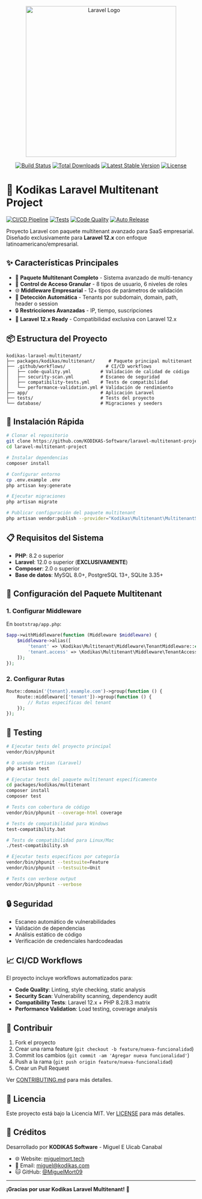<p align="center"><a href="https://laravel.com" target="_blank"><img src="https://raw.githubusercontent.com/laravel/art/master/logo-lockup/5%20SVG/2%20CMYK/1%20Full%20Color/laravel-logolockup-cmyk-red.svg" width="400" alt="Laravel Logo"></a></p>

<p align="center">
<a href="https://github.com/laravel/framework/actions"><img src="https://github.com/laravel/framework/workflows/tests/badge.svg" alt="Build Status"></a>
<a href="https://packagist.org/packages/laravel/framework"><img src="https://img.shields.io/packagist/dt/laravel/framework" alt="Total Downloads"></a>
<a href="https://packagist.org/packages/laravel/framework"><img src="https://img.shields.io/packagist/v/laravel/framework" alt="Latest Stable Version"></a>
<a href="https://packagist.org/packages/laravel/framework"><img src="https://img.shields.io/packagist/l/laravel/framework" alt="License"></a>
</p>

# 🏢 Kodikas Laravel Multitenant Project

[![CI/CD Pipeline](https://github.com/KODIKAS-Software/laravel-multitenant-project/workflows/CI%2FCD%20Pipeline/badge.svg)](https://github.com/KODIKAS-Software/laravel-multitenant-project/actions)
[![Tests](https://github.com/KODIKAS-Software/laravel-multitenant-project/workflows/CI%2FCD%20Pipeline/badge.svg?event=push)](https://github.com/KODIKAS-Software/laravel-multitenant-project/actions)
[![Code Quality](https://github.com/KODIKAS-Software/laravel-multitenant-project/workflows/CI%2FCD%20Pipeline/badge.svg?job=code-quality)](https://github.com/KODIKAS-Software/laravel-multitenant-project/actions)
[![Auto Release](https://github.com/KODIKAS-Software/laravel-multitenant-project/workflows/CI%2FCD%20Pipeline/badge.svg?job=auto-release)](https://github.com/KODIKAS-Software/laravel-multitenant-project/actions)

Proyecto Laravel con paquete multitenant avanzado para SaaS empresarial. Diseñado exclusivamente para **Laravel 12.x** con enfoque latinoamericano/empresarial.

## ✨ Características Principales

- 🏢 **Paquete Multitenant Completo** - Sistema avanzado de multi-tenancy
- 🔐 **Control de Acceso Granular** - 8 tipos de usuario, 6 niveles de roles
- 🌐 **Middleware Empresarial** - 12+ tipos de parámetros de validación
- 🎯 **Detección Automática** - Tenants por subdomain, domain, path, header o session
- 🔒 **Restricciones Avanzadas** - IP, tiempo, suscripciones
- 🚀 **Laravel 12.x Ready** - Compatibilidad exclusiva con Laravel 12.x

## 📦 Estructura del Proyecto

```
kodikas-laravel-multitenant/
├── packages/kodikas/multitenant/     # Paquete principal multitenant
├── .github/workflows/               # CI/CD workflows
│   ├── code-quality.yml           # Validación de calidad de código
│   ├── security-scan.yml          # Escaneo de seguridad
│   ├── compatibility-tests.yml    # Tests de compatibilidad
│   └── performance-validation.yml # Validación de rendimiento
├── app/                           # Aplicación Laravel
├── tests/                         # Tests del proyecto
└── database/                      # Migraciones y seeders
```

## 🚀 Instalación Rápida

```bash
# Clonar el repositorio
git clone https://github.com/KODIKAS-Software/laravel-multitenant-project.git
cd laravel-multitenant-project

# Instalar dependencias
composer install

# Configurar entorno
cp .env.example .env
php artisan key:generate

# Ejecutar migraciones
php artisan migrate

# Publicar configuración del paquete multitenant
php artisan vendor:publish --provider="Kodikas\Multitenant\MultitenantServiceProvider"
```

## 📋 Requisitos del Sistema

- **PHP**: 8.2 o superior
- **Laravel**: 12.0 o superior (**EXCLUSIVAMENTE**)
- **Composer**: 2.0 o superior
- **Base de datos**: MySQL 8.0+, PostgreSQL 13+, SQLite 3.35+

## 🔧 Configuración del Paquete Multitenant

### 1. Configurar Middleware

En `bootstrap/app.php`:

```php
$app->withMiddleware(function (Middleware $middleware) {
    $middleware->alias([
        'tenant' => \Kodikas\Multitenant\Middleware\TenantMiddleware::class,
        'tenant.access' => \Kodikas\Multitenant\Middleware\TenantAccessMiddleware::class,
    ]);
});
```

### 2. Configurar Rutas

```php
Route::domain('{tenant}.example.com')->group(function () {
    Route::middleware(['tenant'])->group(function () {
        // Rutas específicas del tenant
    });
});
```

## 🧪 Testing

```bash
# Ejecutar tests del proyecto principal
vendor/bin/phpunit

# O usando artisan (Laravel)
php artisan test

# Ejecutar tests del paquete multitenant específicamente
cd packages/kodikas/multitenant
composer install
composer test

# Tests con cobertura de código
vendor/bin/phpunit --coverage-html coverage

# Tests de compatibilidad para Windows
test-compatibility.bat

# Tests de compatibilidad para Linux/Mac
./test-compatibility.sh

# Ejecutar tests específicos por categoría
vendor/bin/phpunit --testsuite=Feature
vendor/bin/phpunit --testsuite=Unit

# Tests con verbose output
vendor/bin/phpunit --verbose
```

## 🔒 Seguridad

- Escaneo automático de vulnerabilidades
- Validación de dependencias
- Análisis estático de código
- Verificación de credenciales hardcodeadas

## 📈 CI/CD Workflows

El proyecto incluye workflows automatizados para:

- **Code Quality**: Linting, style checking, static analysis
- **Security Scan**: Vulnerability scanning, dependency audit
- **Compatibility Tests**: Laravel 12.x + PHP 8.2/8.3 matrix
- **Performance Validation**: Load testing, coverage analysis

## 🤝 Contribuir

1. Fork el proyecto
2. Crear una rama feature (`git checkout -b feature/nueva-funcionalidad`)
3. Commit los cambios (`git commit -am 'Agregar nueva funcionalidad'`)
4. Push a la rama (`git push origin feature/nueva-funcionalidad`)
5. Crear un Pull Request

Ver [CONTRIBUTING.md](CONTRIBUTING.md) para más detalles.

## 📄 Licencia

Este proyecto está bajo la Licencia MIT. Ver [LICENSE](LICENSE) para más detalles.

## 👥 Créditos

Desarrollado por **KODIKAS Software** - Miguel E Uicab Canabal

- 🌐 Website: [miguelmort.tech](https://miguelmort.tech)
- 📧 Email: miguel@kodikas.com
- 🐱 GitHub: [@MiguelMort09](https://github.com/MiguelMort09)

---

**¡Gracias por usar Kodikas Laravel Multitenant!** 🚀
